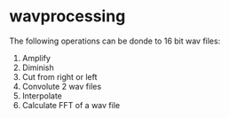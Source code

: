 # wavprocessing

The following operations can be donde to 16 bit wav files:

1. Amplify
2. Diminish
3. Cut from right or left
4. Convolute 2 wav files
5. Interpolate
6. Calculate FFT of a wav file
